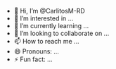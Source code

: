 - 👋 Hi, I’m @CarlitosM-RD
- 👀 I’m interested in ...
- 🌱 I’m currently learning ...
- 💞️ I’m looking to collaborate on ...
- 📫 How to reach me ...
- 😄 Pronouns: ...
- ⚡ Fun fact: ...

<!---
CarlitosM-RD/CarlitosM-RD is a ✨ special ✨ repository because its `README.md` (this file) appears on your GitHub profile.
You can click the Preview link to take a look at your changes.
--->
